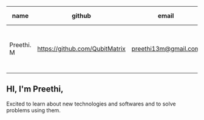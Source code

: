 
|name|github|email|contact no.|SRN/PRN|Domain Interest|semester|
|----|------|-----|-----------|-------|---------------|--------|
|Preethi. M|https://github.com/QubitMatrix|preethi13m@gmail.com|8778309636|PES2UG21CS396/PES2202100435|Web development, computer vision(opencv), DSA(python and C)|3rd|

HI, I'm Preethi,
---
Excited to learn about new technologies and softwares and to solve problems using them.

